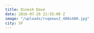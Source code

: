 ```yaml
---
title: Dinesh Dave
date: 2016-07-26 21:55:00 Z
image: "/uploads/rvqeewxJ_400x400.jpg"
city: SF
---
```


